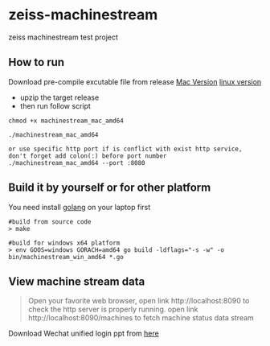 # zeiss-machinestream
zeiss machinestream test project

## How to run

Download pre-compile excutable file from release [Mac Version](https://github.com/sawima/zeiss_machinestream/releases/download/v0.0.1/machinestream_linux_amd64.zip
) [linux version](https://github.com/sawima/zeiss_machinestream/releases/download/v0.0.1/machinestream_mac_amd64.zip)

- upzip the target release
- then run follow script

```
chmod +x machinestream_mac_amd64

./machinestream_mac_amd64

or use specific http port if is conflict with exist http service, don't forget add colon(:) before port number
./machinestream_mac_amd64 --port :8080

```

## Build it by yourself or for other platform

 You need install [golang](https://golang.org/doc/install) on your laptop first
```
#build from source code
> make

#build for windows x64 platform
> env GOOS=windows GORACH=amd64 go build -ldflags="-s -w" -o bin/machinestream_win_amd64 *.go
```

## View machine stream data
> Open your favorite web browser, open link http://localhost:8090 to check the http server is properly running.
> open link http://localhost:8090/machines to fetch machine status data stream

Download Wechat unified login ppt from [here](https://zeisssharefolder.s3-us-west-1.amazonaws.com/WeChat+login.pptx)
